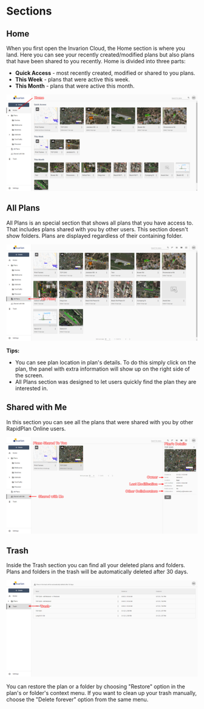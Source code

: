 # Sections
## Home

When you first open the Invarion Cloud, the Home section is where you land. Here you can see your recently created/modified plans but also plans that have been shared to you recently. Home is divided into three parts:

- **Quick Access** - most recently created, modified or shared to you plans.
- **This Week** - plans that were active this week.
- **This Month** - plans that were active this month.

![Home](./assets/Home.png)

## All Plans

All Plans is an special section that shows all plans that you have access to. That includes plans shared with you by other users. This section doesn't show folders. Plans are displayed regardless of their containing folder.

![All Plans](./assets/All_Plans.png)

**Tips:**

- You can see plan location in plan's details. To do this simply click on the plan, the panel with extra information will show up on the right side of the screen.
- All Plans section was designed to let users quickly find the plan they are interested in.

## Shared with Me

In this section you can see all the plans that were shared with you by other RapidPlan Online users.

![Shared With Me](./assets/Shared_With_Me.png)

## Trash

Inside the Trash section you can find all your deleted plans and folders. Plans and folders in the trash will be automatically deleted after 30 days.

![Trash](./assets/Trash.png)

You can restore the plan or a folder by choosing "Restore" option in the plan's or folder's context menu. If you want to clean up your trash manually, choose the "Delete forever" option from the same menu.